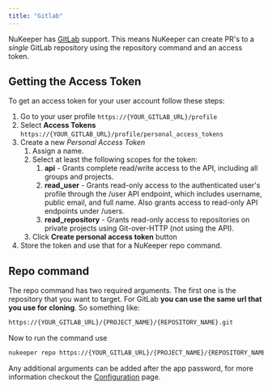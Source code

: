 ```yaml
---
title: "Gitlab"
---
```


NuKeeper has [GitLab](https://gitlab.com) support. This means NuKeeper can create PR's to a *single* GitLab repository using the repository command and an access token.

## Getting the Access Token 

To get an access token for your user account follow these steps:

1. Go to your user profile `https://{YOUR_GITLAB_URL}/profile`
1. Select **Access Tokens** `https://{YOUR_GITLAB_URL}/profile/personal_access_tokens`
1. Create a new *Personal Access Token*
    1. Assign a name.
    1. Select at least the following scopes for the token:
        1. **api** - Grants complete read/write access to the API, including all groups and projects.
        1. **read_user** - Grants read-only access to the authenticated user's profile through the /user API endpoint, which includes username, public email, and full name. Also grants access to read-only API endpoints under /users.
        1. **read_repository** - Grants read-only access to repositories on private projects using Git-over-HTTP (not using the API).
    1. Click **Create personal access token** button
1. Store the token and use that for a NuKeeper repo command.

## Repo command

The repo command has two required arguments. The first one is the repository that you want to target. For GitLab **you can use the same url that you use for cloning**. So something like:

```sh
https://{YOUR_GITLAB_URL}/{PROJECT_NAME}/{REPOSITORY_NAME}.git
```

Now to run the command use

```sh
nukeeper repo https://{YOUR_GITLAB_URL}/{PROJECT_NAME}/{REPOSITORY_NAME}.git {Token}
```
Any additional arguments can be added after the app password, for more information checkout the [Configuration](/basics/configuration.md) page.
